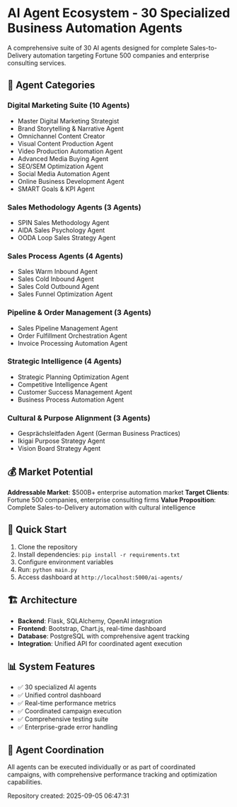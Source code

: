 # AI Agent Ecosystem - 30 Specialized Business Automation Agents

A comprehensive suite of 30 AI agents designed for complete Sales-to-Delivery automation targeting Fortune 500 companies and enterprise consulting services.

## 🎯 Agent Categories

### Digital Marketing Suite (10 Agents)
- Master Digital Marketing Strategist
- Brand Storytelling & Narrative Agent  
- Omnichannel Content Creator
- Visual Content Production Agent
- Video Production Automation Agent
- Advanced Media Buying Agent
- SEO/SEM Optimization Agent
- Social Media Automation Agent
- Online Business Development Agent
- SMART Goals & KPI Agent

### Sales Methodology Agents (3 Agents)
- SPIN Sales Methodology Agent
- AIDA Sales Psychology Agent  
- OODA Loop Sales Strategy Agent

### Sales Process Agents (4 Agents)
- Sales Warm Inbound Agent
- Sales Cold Inbound Agent
- Sales Cold Outbound Agent
- Sales Funnel Optimization Agent

### Pipeline & Order Management (3 Agents)
- Sales Pipeline Management Agent
- Order Fulfillment Orchestration Agent
- Invoice Processing Automation Agent

### Strategic Intelligence (4 Agents)
- Strategic Planning Optimization Agent
- Competitive Intelligence Agent
- Customer Success Management Agent
- Business Process Automation Agent

### Cultural & Purpose Alignment (3 Agents)
- Gesprächsleitfaden Agent (German Business Practices)
- Ikigai Purpose Strategy Agent
- Vision Board Strategy Agent

## 💰 Market Potential

**Addressable Market**: $500B+ enterprise automation market
**Target Clients**: Fortune 500 companies, enterprise consulting firms
**Value Proposition**: Complete Sales-to-Delivery automation with cultural intelligence

## 🚀 Quick Start

1. Clone the repository
2. Install dependencies: `pip install -r requirements.txt`
3. Configure environment variables
4. Run: `python main.py`
5. Access dashboard at `http://localhost:5000/ai-agents/`

## 🏗️ Architecture

- **Backend**: Flask, SQLAlchemy, OpenAI integration
- **Frontend**: Bootstrap, Chart.js, real-time dashboard
- **Database**: PostgreSQL with comprehensive agent tracking
- **Integration**: Unified API for coordinated agent execution

## 📊 System Features

- ✅ 30 specialized AI agents
- ✅ Unified control dashboard
- ✅ Real-time performance metrics
- ✅ Coordinated campaign execution
- ✅ Comprehensive testing suite
- ✅ Enterprise-grade error handling

## 🔧 Agent Coordination

All agents can be executed individually or as part of coordinated campaigns, with comprehensive performance tracking and optimization capabilities.

Repository created: 2025-09-05 06:47:31
